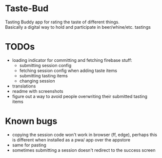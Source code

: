 # Taste-Bud

Tasting Buddy app for rating the taste of different things.   
Basically a digital way to hold and participate in beer/whine/etc. tastings

# TODOs

- loading indicator for committing and fetching firebase stuff:
    - submitting session config
    - fetching session config when adding taste items
    - submitting tasting items
    - changing session
- translations
- readme with screenshots
- figure out a way to avoid people overwriting their submitted tasting items

# Known bugs

- copying the session code won't work in browser (ff, edge), perhaps this is different when installed as a pwa/ app over
  the appstore
- same for pasting
- sometimes submitting a session doesn't redirect to the success screen
